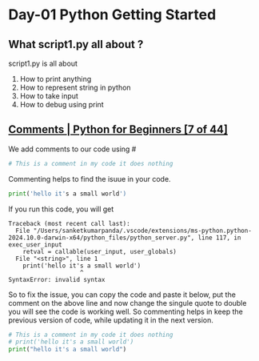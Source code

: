 # Day-01 Python Getting Started
## What script1.py all about ?
script1.py is all about
1. How to print anything
2. How to represent string in python
3. How to take input
4. How to debug using print

## [Comments | Python for Beginners [7 of 44]](https://www.youtube.com/watch?v=kEuVvUc1Zec&list=PLlrxD0HtieHhS8VzuMCfQD4uJ9yne1mE6&index=7&ab_channel=MicrosoftDeveloper)

We add comments to our code using #
```python
# This is a comment in my code it does nothing
```

Commenting helps to find the isuue in your code.

```python
print('hello it's a small world')
```

If you run this code, you will get 
```
Traceback (most recent call last):
  File "/Users/sanketkumarpanda/.vscode/extensions/ms-python.python-2024.10.0-darwin-x64/python_files/python_server.py", line 117, in exec_user_input
    retval = callable(user_input, user_globals)
  File "<string>", line 1
    print('hello it's a small world')
                    ^
SyntaxError: invalid syntax
```
So to fix the issue, you can copy the code and paste it below, put the comment on the above line and now change the singule quote to double you will see the code is working well. So commenting helps in keep the previous version of code, while updating it in the next version.

```python
# This is a comment in my code it does nothing
# print('hello it's a small world')
print("hello it's a small world")
```
